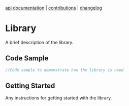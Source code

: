 [api documentation](docs/api/Library.md 'Library API') | [contributions](docs/Contributions.md) | [changelog](docs/CHANGELOG.md)

# Library

A brief description of the library.

## Code Sample

```c#
//Code sample to demonstrate how the library is used
```

## Getting Started

Any instructions for getting started with the library.
